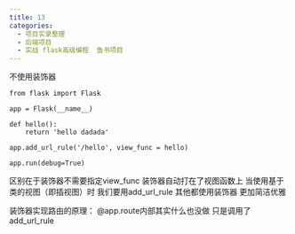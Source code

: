 ```yaml
---
title: 13
categories:
  - 项目实录整理
  - 后端项目
  - 实战 flask高级编程  鱼书项目
---
```


不使用装饰器

	from flask import Flask

	app = Flask(__name__)

	def hello():
	    return 'hello dadada'

	app.add_url_rule('/hello', view_func = hello)

	app.run(debug=True)

区别在于装饰器不需要指定view_func  装饰器自动打在了视图函数上
当使用基于类的视图（即插视图）时  我们要用add_url_rule 其他都使用装饰器 更加简洁优雅

装饰器实现路由的原理： @app.route内部其实什么也没做 只是调用了add_url_rule 
